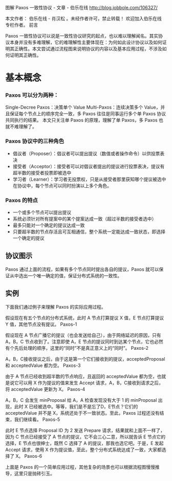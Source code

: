 

图解 Paxos 一致性协议 - 文章 - 伯乐在线 http://blog.jobbole.com/106327/


本文作者： 伯乐在线 - 肖汉松 。未经作者许可，禁止转载！
欢迎加入伯乐在线 专栏作者。
前言

Paxos 一致性协议可以说是一致性协议研究的起点，也以难以理解闻名。其实协议本身并没有多难理解，它的难理解性主要体现在：为何如此设计协议以及如何证明其正确性。本文尝试通过流程图来说明协议的内容以及基本应用过程，不涉及如何证明其正确性。

# 基本概念

### Paxos 可以分为两种：

Single-Decree Paxos：决策单个 Value
Multi-Paxos：连续决策多个 Value，并且保证每个节点上的顺序完全一致，多 Paxos 往往是同事运行多个单 Paxos 协议共同执行的结果。
本文只关注单 Paxos 的原理，理解了单 Paxos，多 Paxos 也就不难理解了。

### Paxos 协议中的三种角色

* 倡议者（Proposer）：倡议者可以提出提议（数值或者操作命令）以供投票表决
* 接受者（Acceptor）：接受者可以对倡议者提出的提议进行投票表决，提议有超半数的接受者投票即被选中
* 学习者（Learner）：学习者无投票权，只是从接受者那里获知哪个提议被选中
在协议中，每个节点可以同时扮演以上多个角色。

### Paxos 的特点

* 一个或多个节点可以提出提议
* 系统必须针对所有提案中的某个提案达成一致（超过半数的接受者选中）
* 最多只能对一个确定的提议达成一致
* 只要超半数的节点存活且可互相通信，整个系统一定能达成一致状态，即选择一个确定的提议

## 协议图示

Paxos
通过上面的流程，如果有多个节点同时提出各自的提议，Paxos 就可以保证从中选出一个唯一确定的值，保证分布式系统的一致性。

## 实例

下面我们通过例子来理解 Paxos 的实际应用过程。

假设现在有五个节点的分布式系统，此时 A 节点打算提议 X 值，E 节点打算提议 Y 值，其他节点没有提议。
Paxos-1

假设现在 A 节点广播它的提议（也会发送给自己），由于网络延迟的原因，只有 A，B，C 节点收到了。注意即使 A，E 节点的提议同时到达某个节点，它也必然有个先后处理的顺序，这里的“同时”不是真正意义上的“同时”。
Paxos-2

A，B，C接收提议之后，由于这是第一个它们接收到的提议，acceptedProposal 和 acceptedValue 都为空。
Paxos-3

由于 A 节点已经收到超半数的节点响应，且返回的 acceptedValue 都为空，也就是说它可以用 X 作为提议的值来发生 Accept 请求，A，B，C接收到请求之后，将 acceptedValue 更新为 X。
Paxos-4

A，B，C 会发生 minProposal 给 A，A 检查发现没有大于 1 的 minProposal 出现，此时 X 已经被选中。等等，我们是不是忘了D，E节点？它们的 acceptedValue 并不是 X，系统还处于不一致状态。至此，Paxos 过程还没有结束，我们继续看。
Paxos-5

此时 E 节点选择 Proposal ID 为 2 发送 Prepare 请求，结果就和上面不一样了，因为 C 节点已经接受了 A 节点的提议，它不会三心二意，所以就告诉 E 节点它的选择，E 节点也很绅士，既然 C 选择了 A 的提议，那我也选它吧。于是，E 发起 Accept 请求，使用 X 作为提议值，至此，整个分布式系统达成了一致，大家都选择了 X。
Paxos-6

上面是 Paxos 的一个简单应用过程，其他复杂的场景也可以根据流程图慢慢推导，这里只是抛砖引玉。